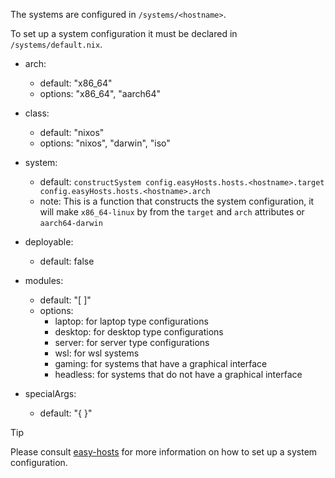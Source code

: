 The systems are configured in `/systems/<hostname>`.

To set up a system configuration it must be declared in `/systems/default.nix`.

- arch:

  - default: "x86_64"
  - options: "x86_64", "aarch64"

- class:

  - default: "nixos"
  - options: "nixos", "darwin", "iso"

- system:

  - default: `constructSystem config.easyHosts.hosts.<hostname>.target config.easyHosts.hosts.<hostname>.arch`
  - note: This is a function that constructs the system configuration, it will make `x86_64-linux` by from the `target` and `arch` attributes or `aarch64-darwin`

- deployable:

  - default: false

- modules:

  - default: "[ ]"
  - options:
    - laptop: for laptop type configurations
    - desktop: for desktop type configurations
    - server: for server type configurations
    - wsl: for wsl systems
    - gaming: for systems that have a graphical interface
    - headless: for systems that do not have a graphical interface

- specialArgs:
  - default: "{ }"

> [!TIP]
> Please consult [easy-hosts](https://github.com/isabelroses/easy-hosts) for more information on how to set up a system configuration.
